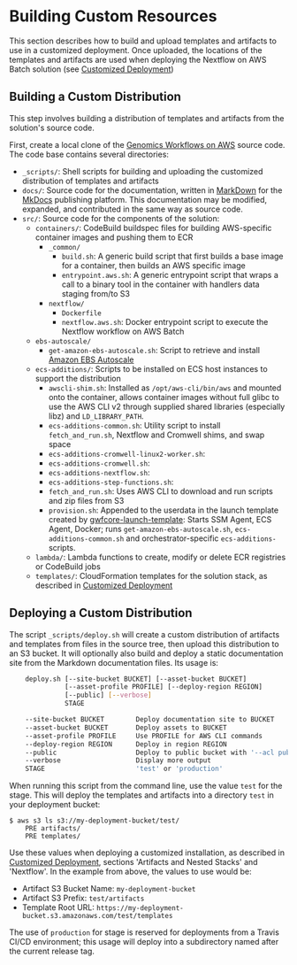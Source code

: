 # Building Custom Resources

This section describes how to build and upload templates and artifacts to use in a customized deployment.  Once uploaded, the locations of the templates and artifacts are used when deploying the Nextflow on AWS Batch solution (see [Customized Deployment](custom-deploy.md))

## Building a Custom Distribution

This step involves building a distribution of templates and artifacts from the solution's source code.

First, create a local clone of the [Genomics Workflows on AWS](https://github.com/aws-samples/aws-genomics-workflows) source code.  The code base contains several directories:

* `_scripts/`: Shell scripts for building and uploading the customized distribution of templates and artifacts
* `docs/`: Source code for the documentation, written in [MarkDown](https://markdownguide.org) for the [MkDocs](https://mkdocs.org) publishing platform.  This documentation may be modified, expanded, and contributed in the same way as source code.
* `src/`: Source code for the components of the solution:
    * `containers/`: CodeBuild buildspec files for building AWS-specific container images and pushing them to ECR
        * `_common/`
            * `build.sh`: A generic build script that first builds a base image for a container, then builds an AWS specific image
            * `entrypoint.aws.sh`: A generic entrypoint script that wraps a call to a binary tool in the container with handlers data staging from/to S3
        * `nextflow/`
            * `Dockerfile`
            * `nextflow.aws.sh`: Docker entrypoint script to execute the Nextflow workflow on AWS Batch
    * `ebs-autoscale/`
        * `get-amazon-ebs-autoscale.sh`: Script to retrieve and install [Amazon EBS Autoscale](https://github.com/awslabs/amazon-ebs-autoscale)
    * `ecs-additions/`: Scripts to be installed on ECS host instances to support the distribution
        * `awscli-shim.sh`: Installed as `/opt/aws-cli/bin/aws` and mounted onto the container, allows container images without full glibc to use the AWS CLI v2 through supplied shared libraries (especially libz) and `LD_LIBRARY_PATH`.
        * `ecs-additions-common.sh`: Utility script to install `fetch_and_run.sh`, Nextflow and Cromwell shims, and swap space
        * `ecs-additions-cromwell-linux2-worker.sh`: 
        * `ecs-additions-cromwell.sh`: 
        * `ecs-additions-nextflow.sh`: 
        * `ecs-additions-step-functions.sh`: 
        * `fetch_and_run.sh`: Uses AWS CLI to download and run scripts and zip files from S3
        * `provision.sh`: Appended to the userdata in the launch template created by [gwfcore-launch-template](custom-deploy.md): Starts SSM Agent, ECS Agent, Docker; runs `get-amazon-ebs-autoscale.sh`, `ecs-additions-common.sh` and orchestrator-specific `ecs-additions-` scripts.
    * `lambda/`: Lambda functions to create, modify or delete ECR registries or CodeBuild jobs
    * `templates/`: CloudFormation templates for the solution stack, as described in [Customized Deployment](custom-deploy.md)

## Deploying a Custom Distribution

The script `_scripts/deploy.sh` will create a custom distribution of artifacts and templates from files in the source tree, then upload this distribution to an S3 bucket.  It will optionally also build and deploy a static documentation site from the Markdown documentation files. Its usage is:

```sh
    deploy.sh [--site-bucket BUCKET] [--asset-bucket BUCKET] 
              [--asset-profile PROFILE] [--deploy-region REGION] 
              [--public] [--verbose] 
              STAGE

    --site-bucket BUCKET        Deploy documentation site to BUCKET
    --asset-bucket BUCKET       Deploy assets to BUCKET
    --asset-profile PROFILE     Use PROFILE for AWS CLI commands
    --deploy-region REGION      Deploy in region REGION
    --public                    Deploy to public bucket with '--acl public-read' (Default false)
    --verbose                   Display more output
    STAGE                       'test' or 'production'
```

When running this script from the command line, use the value `test` for the stage.  This will deploy the templates and artifacts into a directory `test` in your deployment bucket:

```
$ aws s3 ls s3://my-deployment-bucket/test/
    PRE artifacts/
    PRE templates/
```

Use these values when deploying a customized installation, as described in [Customized Deployment](custom-deploy.md), sections 'Artifacts and Nested Stacks' and 'Nextflow'.  In the example from above, the values to use would be:

* Artifact S3 Bucket Name: `my-deployment-bucket`
* Artifact S3 Prefix: `test/artifacts`
* Template Root URL: `https://my-deployment-bucket.s3.amazonaws.com/test/templates`

The use of `production` for stage is reserved for deployments from a Travis CI/CD environment; this usage will deploy into a subdirectory named after the current release tag.
